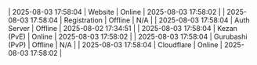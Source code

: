 | 2025-08-03 17:58:04 | Website | Online | 2025-08-03 17:58:02 |
| 2025-08-03 17:58:04 | Registration | Offline | N/A |
| 2025-08-03 17:58:04 | Auth Server | Offline | 2025-08-02 17:34:51 |
| 2025-08-03 17:58:04 | Kezan (PvE) | Online | 2025-08-03 17:58:02 |
| 2025-08-03 17:58:04 | Gurubashi (PvP) | Offline | N/A |
| 2025-08-03 17:58:04 | Cloudflare | Online | 2025-08-03 17:58:02 |
